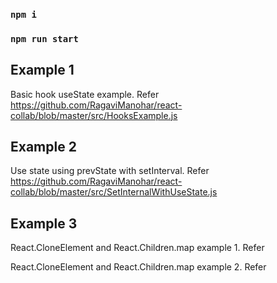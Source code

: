 
### `npm i`
### `npm run start`

## Example 1
Basic hook useState example. Refer https://github.com/RagaviManohar/react-collab/blob/master/src/HooksExample.js

## Example 2
Use state using prevState with setInterval. Refer https://github.com/RagaviManohar/react-collab/blob/master/src/SetInternalWithUseState.js

## Example 3
React.CloneElement and React.Children.map example 1. Refer

React.CloneElement and React.Children.map example 2. Refer
